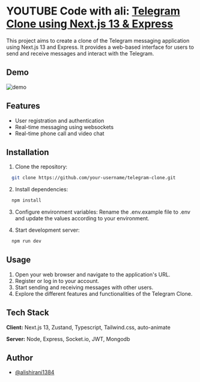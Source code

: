 
# YOUTUBE Code with ali: [Telegram Clone using Next.js 13 & Express]("https://youtube.com/@YTCodewithAli")

This project aims to create a clone of the Telegram messaging application using Next.js 13 and Express. It provides a web-based interface for users to send and receive messages and interact with the Telegram.


## Demo

![demo]("https://mega.nz/file/o2Q12QxJ#Oo9h_IzVARsgBgyO2rGEedQ4UuOGreXrLLRdIv0ZPFI")

## Features

- User registration and authentication
- Real-time messaging using websockets
- Real-time phone call and video chat


## Installation

1. Clone the repository:

```bash
  git clone https://github.com/your-username/telegram-clone.git
```
2. Install dependencies:

```bash
  npm install
```

3. Configure environment variables: Rename the .env.example file to .env and update the values according to your environment.

2. Start development server:

```bash
  npm run dev
```


    
## Usage

1. Open your web browser and navigate to the application's URL.
2. Register or log in to your account.
3. Start sending and receiving messages with other users.
4. Explore the different features and functionalities of the Telegram Clone.


## Tech Stack

**Client:** Next.js 13, Zustand, Typescript, Tailwind.css, auto-animate 

**Server:** Node, Express, Socket.io, JWT, Mongodb


## Author

- [@alishirani1384](https://www.github.com/alishirani1384)


